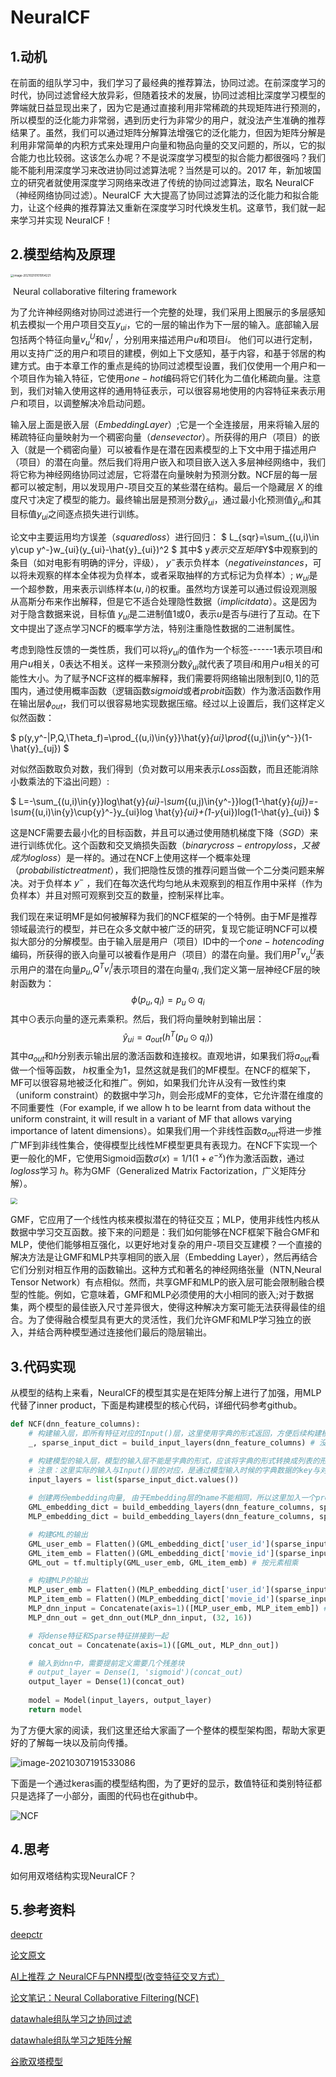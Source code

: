 # NeuralCF

## 1.动机

在前面的组队学习中，我们学习了最经典的推荐算法，协同过滤。在前深度学习的时代，协同过滤曾经大放异彩，但随着技术的发展，协同过滤相比深度学习模型的弊端就日益显现出来了，因为它是通过直接利用非常稀疏的共现矩阵进行预测的，所以模型的泛化能力非常弱，遇到历史行为非常少的用户，就没法产生准确的推荐结果了。虽然，我们可以通过矩阵分解算法增强它的泛化能力，但因为矩阵分解是利用非常简单的内积方式来处理用户向量和物品向量的交叉问题的，所以，它的拟合能力也比较弱。这该怎么办呢？不是说深度学习模型的拟合能力都很强吗？我们能不能利用深度学习来改进协同过滤算法呢？当然是可以的。2017 年，新加坡国立的研究者就使用深度学习网络来改进了传统的协同过滤算法，取名 NeuralCF（神经网络协同过滤）。NeuralCF 大大提高了协同过滤算法的泛化能力和拟合能力，让这个经典的推荐算法又重新在深度学习时代焕发生机。这章节，我们就一起来学习并实现 NeuralCF！

## 2.模型结构及原理

<img src="https://static001.geekbang.org/resource/image/5f/2c/5ff301f11e686eedbacd69dee184312c.jpg" alt="image-20210210101954221" style="zoom: 33%;" />

​																Neural collaborative filtering framework

为了允许神经网络对协同过滤进行一个完整的处理，我们采用上图展示的多层感知机去模拟一个用户项目交互$y_{ui}$，它的一层的输出作为下一层的输入。底部输入层包括两个特征向量$v^U_u$和$v^I_i$ ，分别用来描述用户$u$和项目$i$。 他们可以进行定制，用以支持广泛的用户和项目的建模，例如上下文感知，基于内容，和基于邻居的构建方式。由于本章工作的重点是纯的协同过滤模型设置，我们仅使用一个用户和一个项目作为输入特征，它使用$one-hot$编码将它们转化为二值化稀疏向量。注意到，我们对输入使用这样的通用特征表示，可以很容易地使用的内容特征来表示用户和项目，以调整解决冷启动问题。

输入层上面是嵌入层$（Embedding Layer）$;它是一个全连接层，用来将输入层的稀疏特征向量映射为一个稠密向量$（dense vector）$。所获得的用户（项目）的嵌入（就是一个稠密向量）可以被看作是在潜在因素模型的上下文中用于描述用户（项目）的潜在向量。然后我们将用户嵌入和项目嵌入送入多层神经网络中，我们将它称为神经网络协同过滤层，它将潜在向量映射为预测分数。NCF层的每一层都可以被定制，用以发现用户-项目交互的某些潜在结构。最后一个隐藏层 $X$ 的维度尺寸决定了模型的能力。最终输出层是预测分数$\hat{y}_{ui}$，通过最小化预测值$\hat{y}_{ui}$和其目标值$y_{ui}$之间逐点损失进行训练。

论文中主要运用均方误差$（squared loss）$进行回归：
$
L_{sqr}=\sum_{(u,i)\in y\cup y^-}w_{ui}(y_{ui}-\hat{y}_{ui})^2
$
其中$ y$表示交互矩阵$Y$中观察到的条目（如对电影有明确的评分，评级）， $y^-$表示负样本（$negative instances$，可以将未观察的样本全体视为负样本，或者采取抽样的方式标记为负样本）; $w_{ui}$是一个超参数，用来表示训练样本$(u,i)$的权重。虽然均方误差可以通过假设观测服从高斯分布来作出解释，但是它不适合处理隐性数据$（implicit data）$。这是因为对于隐含数据来说，目标值 $y_{ui}$是二进制值$1$或$0$，表示$u$是否与$i$进行了互动。在下文中提出了逐点学习NCF的概率学方法，特别注重隐性数据的二进制属性。

考虑到隐性反馈的一类性质，我们可以将$y_{ui}$的值作为一个标签------$1$表示项目$i$和用户$u$相关，$0$表达不相关。这样一来预测分数$\hat{y}_{ui}$就代表了项目$i$和用户$u$相关的可能性大小。为了赋予NCF这样的概率解释，我们需要将网络输出限制到$[0,1]$的范围内，通过使用概率函数（逻辑函数$sigmoid$或者$probit$函数）作为激活函数作用在输出层$\phi_{out}$，我们可以很容易地实现数据压缩。经过以上设置后，我们这样定义似然函数：

$
p(y,y^-|P,Q,\Theta_f)=\prod_{(u,i)\in{y}}\hat{y}_{ui}\prod_{(u,j)\in{y^-}}(1-\hat{y}_{uj})
$

对似然函数取负对数，我们得到（负对数可以用来表示$Loss$函数，而且还能消除小数乘法的下溢出问题）:

$
L=-\sum_{(u,i)\in{y}}log\hat{y}_{ui}-\sum_{(u,j)\in{y^-}}log(1-\hat{y}_{uj})=-\sum_{(u,i)\in{y}\cup{y}^-}y_{ui}log \hat{y}_{ui}+(1-y_{ui})log(1-\hat{y}_{ui})
$

这是NCF需要去最小化的目标函数，并且可以通过使用随机梯度下降$（SGD）$来进行训练优化。这个函数和交叉熵损失函数$（binary cross-entropy loss，又被成为log loss）$是一样的。通过在NCF上使用这样一个概率处理$（probabilistic treatment）$，我们把隐性反馈的推荐问题当做一个二分类问题来解决。对于负样本 $y^-$ ，我们在每次迭代均匀地从未观察到的相互作用中采样（作为负样本）并且对照可观察到交互的数量，控制采样比率。

我们现在来证明MF是如何被解释为我们的NCF框架的一个特例。由于MF是推荐领域最流行的模型，并已在众多文献中被广泛的研究，复现它能证明NCF可以模拟大部分的分解模型。由于输入层是用户（项目）ID中的一个$one-hot encoding$编码，所获得的嵌入向量可以被看作是用户（项目）的潜在向量。我们用$P^Tv^U_u$表示用户的潜在向量$p_u$,$Q^Tv^I_i$表示项目的潜在向量$q_i$ ,我们定义第一层神经CF层的映射函数为：
$$
\phi(p_u,q_i)=p_u\odot q_i
$$
其中$\odot$表示向量的逐元素乘积。然后，我们将向量映射到输出层：
$$
\hat{y}_{ui}=a_{out}(h^T(p_u\odot q_i))
$$
其中$a_{out}$和$h$分别表示输出层的激活函数和连接权。直观地讲，如果我们将$a_{out}$看做一个恒等函数， $h$权重全为1，显然这就是我们的MF模型。在NCF的框架下，MF可以很容易地被泛化和推广。例如，如果我们允许从没有一致性约束（uniform constraint）的数据中学习$h$，则会形成MF的变体，它允许潜在维度的不同重要性（For example, if we allow h to be learnt from data without the uniform constraint, it will result in a variant of MF that allows varying importance of latent dimensions）。如果我们用一个非线性函数$a_{out}$将进一步推广MF到非线性集合，使得模型比线性MF模型更具有表现力。在NCF下实现一个更一般化的MF，它使用Sigmoid函数$\sigma(x)=1/1(1+e^{-x})$作为激活函数，通过$log loss$学习 $h$。称为GMF（Generalized Matrix Factorization，广义矩阵分解）。

<img src="https://img-blog.csdnimg.cn/20201019200457212.png?x-oss-process=image/watermark,type_ZmFuZ3poZW5naGVpdGk,shadow_10,text_aHR0cHM6Ly9ibG9nLmNzZG4ubmV0L3d1emhvbmdxaWFuZw==,size_1,color_FFFFFF,t_70#pic_center" style="zoom: 67%;" />

GMF，它应用了一个线性内核来模拟潜在的特征交互；MLP，使用非线性内核从数据中学习交互函数。接下来的问题是：我们如何能够在NCF框架下融合GMF和MLP，使他们能够相互强化，以更好地对复杂的用户-项目交互建模？一个直接的解决方法是让GMF和MLP共享相同的嵌入层（Embedding Layer），然后再结合它们分别对相互作用的函数输出。这种方式和著名的神经网络张量（NTN,Neural Tensor Network）有点相似。然而，共享GMF和MLP的嵌入层可能会限制融合模型的性能。例如，它意味着，GMF和MLP必须使用的大小相同的嵌入;对于数据集，两个模型的最佳嵌入尺寸差异很大，使得这种解决方案可能无法获得最佳的组合。为了使得融合模型具有更大的灵活性，我们允许GMF和MLP学习独立的嵌入，并结合两种模型通过连接他们最后的隐层输出。


## 3.代码实现

从模型的结构上来看，NeuralCF的模型其实是在矩阵分解上进行了加强，用MLP代替了inner product，下面是构建模型的核心代码，详细代码参考github。

```python
def NCF(dnn_feature_columns):
    # 构建输入层，即所有特征对应的Input()层，这里使用字典的形式返回，方便后续构建模型
    _, sparse_input_dict = build_input_layers(dnn_feature_columns) # 没有dense特征

    # 构建模型的输入层，模型的输入层不能是字典的形式，应该将字典的形式转换成列表的形式
    # 注意：这里实际的输入与Input()层的对应，是通过模型输入时候的字典数据的key与对应name的Input层
    input_layers = list(sparse_input_dict.values())
    
    # 创建两份embedding向量, 由于Embedding层的name不能相同，所以这里加入一个prefix参数
    GML_embedding_dict = build_embedding_layers(dnn_feature_columns, sparse_input_dict, is_linear=False, prefix='GML')
    MLP_embedding_dict = build_embedding_layers(dnn_feature_columns, sparse_input_dict, is_linear=False, prefix='MLP')

    # 构建GML的输出
    GML_user_emb = Flatten()(GML_embedding_dict['user_id'](sparse_input_dict['user_id'])) # B x embed_dim
    GML_item_emb = Flatten()(GML_embedding_dict['movie_id'](sparse_input_dict['movie_id'])) # B x embed_dim
    GML_out = tf.multiply(GML_user_emb, GML_item_emb) # 按元素相乘 

    # 构建MLP的输出
    MLP_user_emb = Flatten()(MLP_embedding_dict['user_id'](sparse_input_dict['user_id'])) # B x embed_dim
    MLP_item_emb = Flatten()(MLP_embedding_dict['movie_id'](sparse_input_dict['movie_id'])) # B x embed_dim
    MLP_dnn_input = Concatenate(axis=1)([MLP_user_emb, MLP_item_emb]) # 两个向量concat
    MLP_dnn_out = get_dnn_out(MLP_dnn_input, (32, 16))

    # 将dense特征和Sparse特征拼接到一起
    concat_out = Concatenate(axis=1)([GML_out, MLP_dnn_out]) 

    # 输入到dnn中，需要提前定义需要几个残差块
    # output_layer = Dense(1, 'sigmoid')(concat_out)
    output_layer = Dense(1)(concat_out)
    
    model = Model(input_layers, output_layer)
    return model
```

为了方便大家的阅读，我们这里还给大家画了一个整体的模型架构图，帮助大家更好的了解每一块以及前向传播。

![image-20210307191533086](http://ryluo.oss-cn-chengdu.aliyuncs.com/图片image-20210307191533086.png)

下面是一个通过keras画的模型结构图，为了更好的显示，数值特征和类别特征都只是选择了一小部分，画图的代码也在github中。

![NCF](http://ryluo.oss-cn-chengdu.aliyuncs.com/图片NCF.png)



## 4.思考

如何用双塔结构实现NeuralCF？



## 5.参考资料

[deepctr](https://github.com/shenweichen/DeepCTR)

[论文原文](https://arxiv.org/pdf/1708.05031.pdf)

[AI上推荐 之 NeuralCF与PNN模型(改变特征交叉方式）](https://blog.csdn.net/wuzhongqiang/article/details/108985457)

[论文笔记：Neural Collaborative Filtering(NCF)](https://blog.csdn.net/qq_44015059/article/details/107441512)

[datawhale组队学习之协同过滤](http://datawhale.club/t/topic/41)

[datawhale组队学习之矩阵分解](http://datawhale.club/t/topic/42)

[谷歌双塔模型](https://zhuanlan.zhihu.com/p/137538147)
